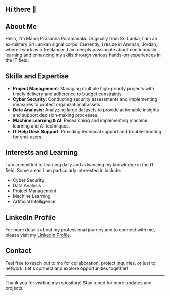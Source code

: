 ## Hi there 👋

## About Me

Hello, I'm Manoj Prasanna Poramadala. Originally from Sri Lanka, I am an ex-military Sri Lankan signal corps. Currently, I reside in Amman, Jordan, where I work as a freelancer. I am deeply passionate about continuously learning and enhancing my skills through various hands-on experiences in the IT field.

## Skills and Expertise

- **Project Management**: Managing multiple high-priority projects with timely delivery and adherence to budget constraints.
- **Cyber Security**: Conducting security assessments and implementing measures to protect organizational assets.
- **Data Analysis**: Analyzing large datasets to provide actionable insights and support decision-making processes.
- **Machine Learning & AI**: Researching and implementing machine learning and AI techniques.
- **IT Help Desk Support**: Providing technical support and troubleshooting for end-users.

## Interests and Learning

I am committed to learning daily and advancing my knowledge in the IT field. Some areas I am particularly interested in include:

- Cyber Security
- Data Analysis
- Project Management
- Machine Learning
- Artificial Intelligence

## LinkedIn Profile

For more details about my professional journey and to connect with me, please visit my [LinkedIn Profile](https://www.linkedin.com/in/mano-prasa-ab0703255?utm_source=share&utm_campaign=share_via&utm_content=profile&utm_medium=android_app).

## Contact

Feel free to reach out to me for collaboration, project inquiries, or just to network. Let's connect and explore opportunities together!

---

Thank you for visiting my repository! Stay tuned for more updates and projects.



